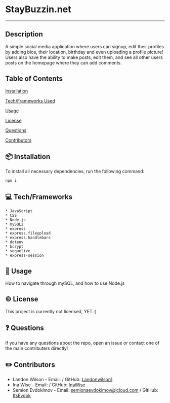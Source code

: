
# StayBuzzin.net
---


## Description

A simple social media application where users can signup, edit their profiles by adding bios, their location, birthday and even uploading a profile picture! Users also have the ability to make posts, edit them, and see all other users posts on the homepage where they can add comments.

## Table of Contents

[Installation](#package-installation)

[Tech/Frameworks Used](#computer-tech/frameworks)

[Usage](#thought_balloon-usage)

[License](#copyright-license)

[Questions](#question-questions)

[Contributors](#pencil2-contributors)

## :package: Installation

To install all necessary dependencies, run the following command:

    npm i

## :computer: Tech/Frameworks
    * JavaScript
    * CSS
    * Node.js
    * mySQL2
    * express
    * express.fileupload
    * express.handlebars
    * dotenv
    * bcrypt
    * sequelize
    * express-session

## :thought_balloon: Usage

How to navigate through mySQL, and how to use Node.js

## :copyright: License

This project is currently not licensed, YET :)

## :question: Questions

If you have any questions about the repo, open an issue or contact one of the main contributers directly!

## :pencil2: Contributors

- Landon Wilson - Email: / GitHub: [Landonwilson1](https://github.com/Landonwilson1)
- Ina Wise - Email: / GitHub: [InaWise](https://github.com/InaWise)
- Semion Evdokimov - Email: semionaevdokimov@icloud.com / GitHub: [ItsEvdok](https://github.com/ItsEvdok)
